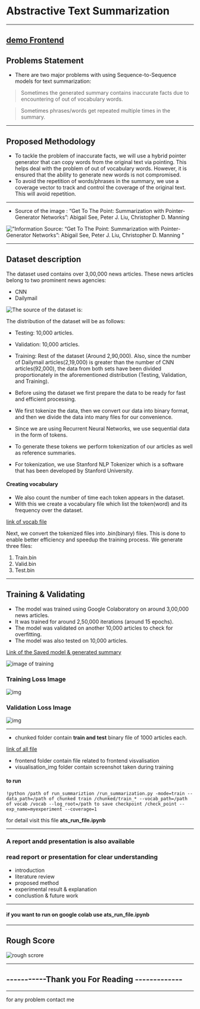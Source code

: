 #  Abstractive Text Summarization
---

## [demo Frontend](https://habiburrahmankhan.github.io/Abstractive_text_summarization/)

## Problems Statement 
* There are two major problems with using Sequence-to-Sequence models for text summarization:

> Sometimes the generated summary contains inaccurate facts due to encountering of out of vocabulary words.

> Sometimes phrases/words get repeated multiple times in the summary.
---
## Proposed Methodology
* To tackle the problem of inaccurate facts, we will use a hybrid pointer generator that can copy words from the original text via pointing. This helps deal with the problem of out of vocabulary words. However, it is ensured that the ability to generate new words is not compromised.
* To avoid the repetition of words/phrases in the summary, we use a coverage vector to track and control the coverage of the original text. This will avoid repetition.
---
* Source of the image : “Get To The Point: Summarization with Pointer-Generator Networks”: Abigail See, Peter J. Liu, Christopher D. Manning
 
!["Information Source: “Get To The Point: Summarization with Pointer-Generator Networks”: Abigail See, Peter J. Liu, Christopher D. Manning
"](https://github.com/habiburrahmankhan/Abstractive_text_summarization/blob/main/articture.png)

--- 

## Dataset description
The dataset used contains over 3,00,000 news articles.
These news articles belong to two prominent news agencies:
* CNN
* Dailymail

![The source of the dataset is: ](www.tensorflow.org/datasets/catalog/cnn_dailymail)

The distribution of the dataset will be as follows:
* Testing: 10,000 articles.
* Validation: 10,000 articles.
* Training: Rest of the dataset (Around 2,90,000).
Also, since the number of Dailymail articles(2,19,000) is greater than the number of CNN articles(92,000), the data from both sets have been divided proportionately in the aforementioned distribution (Testing, Validation, and Training).

* Before using the dataset we first prepare the data to be ready for fast and efficient processing.
* We first tokenize the data, then we convert our data into binary format, and then we divide the data into many files for our convenience.
* Since we are using Recurrent Neural Networks, we use sequential data in the form of tokens.
* To generate these tokens we perform tokenization of our articles as well as reference summaries.
* For tokenization, we use Stanford NLP Tokenizer which is a software that has been developed by Stanford University.

#### Creating vocabulary
* We also count the number of time each token appears in the dataset.
* With this we create a vocabulary file which list the token(word) and its frequency over the dataset.


[link of vocab file  ](https://github.com/habiburrahmankhan/Abstractive_text_summarization/blob/main/vocab)

Next, we convert the tokenized files into .bin(binary) files.
This is done to enable better efficiency and speedup the training process.
We generate three files:
1. Train.bin
2. Valid.bin
3. Test.bin

---
## Training & Validating 
* The model was trained using Google Colaboratory on around 3,00,000 news articles.
* It was trained for around 2,50,000 iterations (around 15 epochs).
* The model was validated on another 10,000 articles to check for overfitting.
* The model was also tested on 10,000 articles.

[Link of the Saved model  & generated summary ](https://drive.google.com/drive/u/5/folders/1lkhd8o2B_YMRu_gMvxGFCJKFxVN2FOia)


![image of training ](https://github.com/habiburrahmankhan/Abstractive_text_summarization/blob/main/visualisation_img/training_screen_shot.png)

### Training Loss Image 
![img](https://github.com/habiburrahmankhan/Abstractive_text_summarization/blob/main/visualisation_img/Training_loss.png)

### Validation  Loss Image 
![img](https://github.com/habiburrahmankhan/Abstractive_text_summarization/blob/main/visualisation_img/validation_loss.png)



---
* chunked folder contain **train and test** binary file of 1000 articles each. 

[link of all  file  ](https://github.com/habiburrahmankhan/Abstractive_text_summarization/tree/main/chunked)

* frontend folder contain file related to frontend visvalisation 
* visualisation_img folder contain screenshot taken during training 

#### to run 
```
!python /path of run_summariztion /run_summarization.py -mode=train --data_path=/path of chunked train /chunked/train_* --vocab_path=/path of vocab /vocab --log_root=/path to save checkpoint /check_point --exp_name=myexperiment --coverage=1
```
for detail visit this file **ats_run_file.ipynb**

---




### A report andd presentation is also available 
### read report or presentation  for clear understanding
* introduction
* literature review 
* proposed method 
* experimental result & explanation 
* conclustion & future work 

---

#### if you want to run on google colab use **ats_run_file.ipynb**

---

## Rough Score 
![rough scrore](https://github.com/habiburrahmankhan/Abstractive_text_summarization/blob/main/visualisation_img/screenshot_of_roughmatrix.png)






----
## -----------Thank you For Reading -------------
----

for any problem contact me [](https://hrkhan.in/)